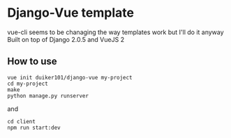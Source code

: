 # Django-Vue template
vue-cli seems to be chanaging the way templates work but I'll do it anyway
Built on top of Django 2.0.5 and VueJS 2

## How to use

~~~~
vue init duiker101/django-vue my-project  
cd my-project  
make   
python manage.py runserver
~~~~

and

~~~~
cd client  
npm run start:dev
~~~~
